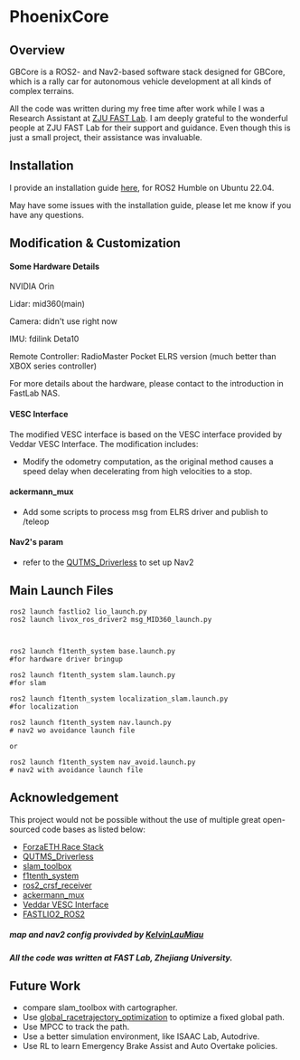 # PhoenixCore

## Overview
GBCore is a ROS2- and Nav2-based software stack designed for GBCore, which is a rally car for autonomous vehicle development at all kinds of complex terrains. 

All the code was written during my free time after work while I was a Research Assistant at [ZJU FAST Lab](https://github.com/ZJU-FAST-Lab). I am deeply grateful to the wonderful people at ZJU FAST Lab for their support and guidance. Even though this is just a small project, their assistance was invaluable.
## Installation

I provide an installation guide [here](install.md), for ROS2 Humble on Ubuntu 22.04.

May have some issues with the installation guide, please let me know if you have any questions.
## Modification & Customization
#### Some Hardware Details
NVIDIA Orin

Lidar: mid360(main)

Camera: didn't use right now

IMU: fdilink Deta10

Remote Controller: RadioMaster Pocket ELRS version (much better than XBOX series controller) 

For more details about the hardware, please contact to the introduction in FastLab NAS.
#### VESC Interface
The modified VESC interface is based on the VESC interface provided by Veddar VESC Interface. The modification includes:
- Modify the odometry computation, as the original method causes a speed delay when decelerating from high velocities to a stop.

#### ackermann_mux
- Add some scripts to process msg from ELRS driver and publish to /teleop

#### Nav2's param
- refer to the [QUTMS_Driverless](https://github.com/QUT-Motorsport/QUTMS_Driverless) to set up Nav2

## Main Launch Files

```
ros2 launch fastlio2 lio_launch.py
ros2 launch livox_ros_driver2 msg_MID360_launch.py



ros2 launch f1tenth_system base.launch.py
#for hardware driver bringup

ros2 launch f1tenth_system slam.launch.py
#for slam 

ros2 launch f1tenth_system localization_slam.launch.py
#for localization

ros2 launch f1tenth_system nav.launch.py
# nav2 wo avoidance launch file

or

ros2 launch f1tenth_system nav_avoid.launch.py
# nav2 with avoidance launch file
```
<!-- ## Results
My friends have been using this code for 19th F1TENTH Grand Prix at SM 2024. And we got the 3rd prize.

<a href="https://www.youtube.com/watch?v=uXfa9ODQRoo">
    <img src="prize.jpg" width="400"/>
</a>

click picure to view the video -->


## Acknowledgement
This project would not be possible without the use of multiple great open-sourced code bases as listed below:
- [ForzaETH Race Stack](https://github.com/ForzaETH/race_stack)
- [QUTMS_Driverless](https://github.com/QUT-Motorsport/QUTMS_Driverless)
- [slam_toolbox](https://github.com/SteveMacenski/slam_toolbox)
- [f1tenth_system](https://github.com/f1tenth/f1tenth_system)
- [ros2_crsf_receiver](https://github.com/AndreyTulyakov/ros2_crsf_receiver.git)
- [ackermann_mux](https://github.com/z1047941150/ackermann_mux.git)
- [Veddar VESC Interface](https://github.com/f1tenth/vesc)
- [FASTLIO2_ROS2](https://github.com/liangheming/FASTLIO2_ROS2.git)

##### map and nav2 config provivded by [KelvinLauMiau](https://github.com/KelvinLauMiau)
##### All the code was written at FAST Lab, Zhejiang University.




## Future Work
- compare slam_toolbox with cartographer.
- Use [global_racetrajectory_optimization](https://github.com/TUMFTM/global_racetrajectory_optimization) to optimize a fixed global path.
- Use MPCC to track the path.
- Use a better simulation environment, like ISAAC Lab, Autodrive.
- Use RL to learn Emergency Brake Assist and Auto Overtake policies.












